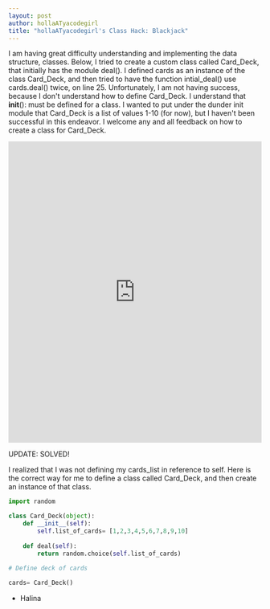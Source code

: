 ```yaml
---
layout: post
author: hollaATyacodegirl
title: "hollaATyacodegirl's Class Hack: Blackjack"
---
```


I am having great difficulty understanding and implementing the data structure, classes. Below, I tried to create a custom class called 
Card_Deck, that initially has the module deal(). I defined cards as an instance of the class Card_Deck, and then tried to have the function
intial_deal() use cards.deal() twice, on line 25. Unfortunately, I am not having success, because I don't understand how to define Card_Deck.
I understand that __init__(): must be defined for a class. I wanted to put under the dunder init module that Card_Deck is a list of values
1-10 (for now), but I haven't been successful in this endeavor. I welcome any and all feedback on how to create a class for Card_Deck.

<iframe src="https://trinket.io/embed/python3/8c7e2f0e35?start=result" width="100%" height="600" frameborder="0" marginwidth="0" marginheight="0" allowfullscreen></iframe>

UPDATE: SOLVED! 

I realized that I was not defining my cards_list in reference to self. Here is the correct way for me to define a class called Card_Deck,
and then create an instance of that class.

```python
import random

class Card_Deck(object):
    def __init__(self):
        self.list_of_cards= [1,2,3,4,5,6,7,8,9,10]
    
    def deal(self):
        return random.choice(self.list_of_cards)
    
# Define deck of cards

cards= Card_Deck()
```

- Halina 

